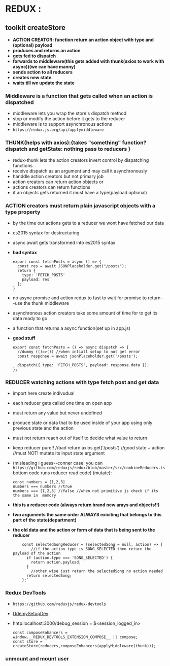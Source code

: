 # REDUX :
## toolkit createStore

- **ACTION CREATOR: function return an action object with type and (optional) payload**
- **produces and returns an action**
- **gets fed to dispatch**
- **forwards to middleware(this gets added with thunk(axios to work with async))(we can have manny)**
- **sends action to all reducers**
- **creates new state**
- **waits till we update the state**

### Middleware is a function that gets called when an action is dispatched
- middleware lets you wrap the store's dispatch method
- stop or modify the action before it gets to the reducer
- middleware is to support asynchronous actions
- `https://redux.js.org/api/applymiddleware`

### THUNK(helps with axios):{takes "something" function?  dispatch and getState: nothing pass to reducers  }
- redux-thunk lets the action creators invert control by dispatching functions
- receive dispatch as an argument and may call it asynchronously
- handdle action creators but not primary job
- action creators can return action objects 
or
- actions creators can return functions 
- if an objects gets returned it must have a type(payload optional)

### ACTION creators must return plain javascript objects with a type property 
- by the time our actions gets to a reducer we wont have fetched our data
- es2015 syntax for destructuring
- async await gets transformed into es2015 syntax

- **bad syntax**

      export const fetchPosts = async () => {
        const res = await JSONPlaceholder.get("/posts");
        return {
          type: 'FETCH_POSTS'
          payload: res
        };
      }

- no async promise and action redux to fast to wait for promise to return --use the thunk middleware
- asynchronous action creators take some amount of  time for to get its data ready to go
- a function that returns a async function(set up in app.js)

- **good stuff**

      export const fetchPosts = () => async dispatch => {
        //dummy (()=>()) //when intiall setup to not get error
        const response = await jsonPlaceholder.get('/posts');

        dispatch({ type: 'FETCH_POSTS', payload: response.data });
      };


### REDUCER watching actions with type fetch post and get data

- import here create indivudual 
- each reducer gets called one time on open app
- must return any value but never undefined  
- produce state or data that to be used inside of your app using only previous state and the action
- must not return reach out of itself to decide what value to return 
- keep reducer pure!!
      //bad return axios.get('/posts')
      //good state + action 
      //must NOT! mutate its input state argument 
- (misleading i guess--conner case: you can `https://github.com/reduxjs/redux/blob/master/src/combineReducers.ts` bottom code runs reducer read code)
  (mutate):

      const numbers = [1,2,3]
      numbers === numbers //true
      numbers === [1,2,3] //false //when not primitive js check if its the same in  memory
- **this is a reducer code (always return brand new arays and objects!!)**
- **two arguments the same order ALWAYS exiciting that belongs to this part of** **the state(department)**
- **the old data and the action or form of data that is being sent to the reducer**

          const selectedSongReducer = (selectedSong = null, action) => {
              //if the action type is SONG_SELECTED then return the payload of the action  
            if (action.type === 'SONG_SELECTED') {
              return action.payload;
            } 
              //other wise just return the selectedSong no action needed 
            return selectedSong;
          };`

### Redux DevTools
- `https://github.com/reduxjs/redux-devtools`
- [UdemySetupDev](https://www.udemy.com/course/react-redux/learn/lecture/12700653#content)
- hhtp:localhost:3000/debug_session = $<session_logged_in>

      const composeEnhancers = window.__REDUX_DEVTOOLS_EXTENSION_COMPOSE__ || compose;
      const store = createStore(reducers,composeEnhancers(applyMiddleware(thunk)));

### unmount and mount user
